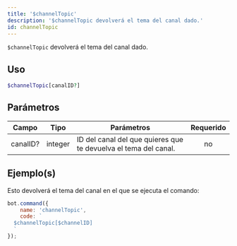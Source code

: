 ```yaml
---
title: '$channelTopic'
description: '$channelTopic devolverá el tema del canal dado.'
id: channelTopic
---
```


`$channelTopic` devolverá el tema del canal dado.

## Uso

```php
$channelTopic[canalID?]
```

## Parámetros

| Campo    | Tipo    | Parámetros                                                      | Requerido |
| -------- | ------- | --------------------------------------------------------------- |:---------:|
| canalID? | integer | ID del canal del que quieres que te devuelva el tema del canal. |    no     |

## Ejemplo(s)

Esto devolverá el tema del canal en el que se ejecuta el comando:

```javascript
bot.command({
    name: 'channelTopic',
    code: `
  $channelTopic[$channelID]
  `
});
```